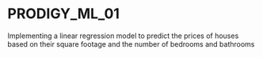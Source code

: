 # PRODIGY_ML_01
Implementing a linear regression model to predict the prices of houses based on their square footage and the number of bedrooms and bathrooms

 
